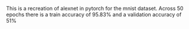This is a recreation of alexnet in pytorch for the mnist dataset. Across 50 epochs there is a train accuracy of 95.83% and a validation accuracy of 51%
